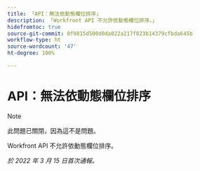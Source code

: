 ```yaml
---
title: 「API：無法依動態欄位排序」
description: 「Workfront API 不允許依動態欄位排序。」
hidefromtoc: true
source-git-commit: 0f9815d500d0da022a217f023b14379cfbda645b
workflow-type: ht
source-wordcount: '47'
ht-degree: 100%

---
```



# API：無法依動態欄位排序

<!--Article exists to let people know they can't do this.-->

>[!NOTE]
>
>此問題已關閉，因為這不是問題。

Workfront API 不允許依動態欄位排序。

_於 2022 年 3 月 15 日首次通報。_


